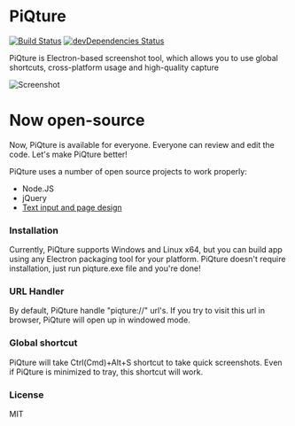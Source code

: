 # PiQture
[![Build Status](https://travis-ci.org/ivan770/PiQture.svg?branch=master)](https://travis-ci.org/ivan770/PiQture) [![devDependencies Status](https://david-dm.org/ivan770/PiQture/dev-status.svg)](https://david-dm.org/ivan770/PiQture?type=dev)

PiQture is Electron-based screenshot tool, which allows you to use global shortcuts, cross-platform usage and high-quality capture

![Screenshot](https://ivan770.github.io/PiQture/screenshots/screen12.png)

# Now open-source

Now, PiQture is available for everyone. Everyone can review and edit the code. Let's make PiQture better!

PiQture uses a number of open source projects to work properly:

* Node.JS
* jQuery
* [Text input and page design](https://codepen.io/PRtheRose/pen/BNgEJo)

### Installation

Currently, PiQture supports Windows and Linux x64, but you can build app using any Electron packaging tool for your platform.
PiQture doesn't require installation, just run piqture.exe file and you're done!

### URL Handler

By default, PiQture handle "piqture://" url's. If you try to visit this url in browser, PiQture will open up in windowed mode.

### Global shortcut

PiQture will take Ctrl(Cmd)+Alt+S shortcut to take quick screenshots. Even if PiQture is minimized to tray, this shortcut will work.

### License

MIT
